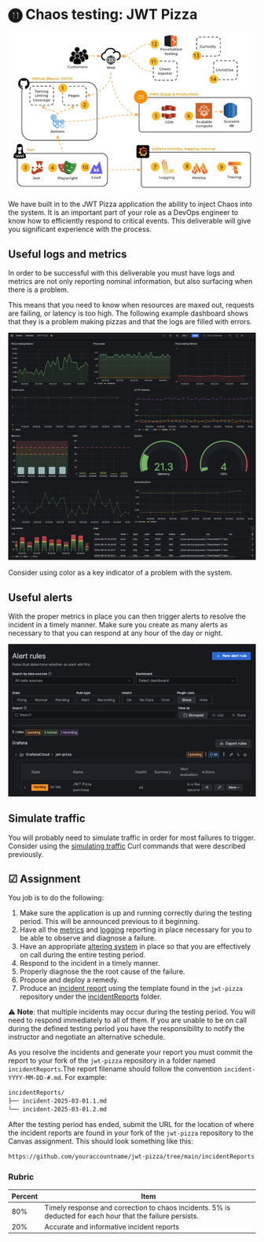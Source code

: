 # ⓫ Chaos testing: JWT Pizza

![course overview](../sharedImages/courseOverview.png)

We have built in to the JWT Pizza application the ability to inject Chaos into the system. It is an important part of your role as a DevOps engineer to know how to efficiently respond to critical events. This deliverable will give you significant experience with the process.

## Useful logs and metrics

In order to be successful with this deliverable you must have logs and metrics are not only reporting nominal information, but also surfacing when there is a problem.

This means that you need to know when resources are maxed out, requests are failing, or latency is too high. The following example dashboard shows that they is a problem making pizzas and that the logs are filled with errors.

![Error state dashboard](errorStateDashboard.png)

Consider using color as a key indicator of a problem with the system.

## Useful alerts

With the proper metrics in place you can then trigger alerts to resolve the incident in a timely manner. Make sure you create as many alerts as necessary to that you can respond at any hour of the day or night.

![Alert rules](alertRules.png)

## Simulate traffic

You will probably need to simulate traffic in order for most failures to trigger. Consider using the [simulating traffic](../simulatingTraffic/simulatingTraffic.md) Curl commands that were described previously.

## ☑ Assignment

You job is to do the following:

1. Make sure the application is up and running correctly during the testing period. This will be announced previous to it beginning.
1. Have all the [metrics](../grafanaMetrics/grafanaMetrics.md) and [logging](../grafanaLogging/grafanaLogging.md) reporting in place necessary for you to be able to observe and diagnose a failure.
1. Have an appropriate [altering system](../grafanaOnCall/grafanaOnCall.md) in place so that you are effectively on call during the entire testing period.
1. Respond to the incident in a timely manner.
1. Properly diagnose the the root cause of the failure.
1. Propose and deploy a remedy.
1. Produce an [incident report](../incidentReport/incidentReport.md) using the template found in the `jwt-pizza` repository under the [incidentReports](https://github.com/devops329/jwt-pizza/tree/main/incidentReports) folder.

⚠️ **Note**: that multiple incidents may occur during the testing period. You will need to respond immediately to all of them. If you are unable to be on call during the defined testing period you have the responsibility to notify the instructor and negotiate an alternative schedule.

As you resolve the incidents and generate your report you must commit the report to your fork of the `jwt-pizza` repository in a folder named `incidentReports`.The report filename should follow the convention `incident-YYYY-MM-DD-#.md`. For example:

```txt
incidentReports/
├── incident-2025-03-01.1.md
└── incident-2025-03-01.2.md
```

After the testing period has ended, submit the URL for the location of where the incident reports are found in your fork of the `jwt-pizza` repository to the Canvas assignment. This should look something like this:

```txt
https://github.com/youraccountname/jwt-pizza/tree/main/incidentReports
```

### Rubric

| Percent | Item                                                                                                       |
| ------- | ---------------------------------------------------------------------------------------------------------- |
| 80%     | Timely response and correction to chaos incidents. 5% is deducted for each hour that the failure persists. |
| 20%     | Accurate and informative incident reports                                                                  |
